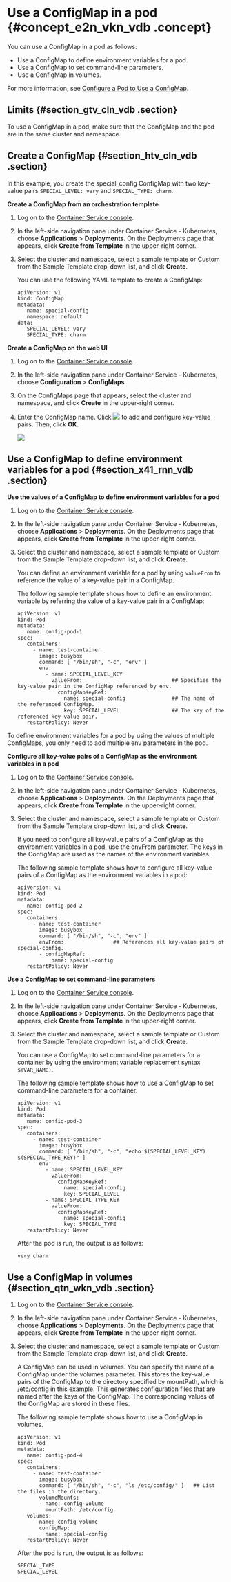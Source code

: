 # Use a ConfigMap in a pod {#concept_e2n_vkn_vdb .concept}

You can use a ConfigMap in a pod as follows:

-   Use a ConfigMap to define environment variables for a pod.
-   Use a ConfigMap to set command-line parameters.
-   Use a ConfigMap in volumes.

For more information, see [Configure a Pod to Use a ConfigMap](https://kubernetes.io/docs/tasks/configure-pod-container/configure-pod-configmap/).

## Limits {#section_gtv_cln_vdb .section}

To use a ConfigMap in a pod, make sure that the ConfigMap and the pod are in the same cluster and namespace.

## Create a ConfigMap {#section_htv_cln_vdb .section}

In this example, you create the special\_config ConfigMap with two key-value pairs `SPECIAL_LEVEL: very` and `SPECIAL_TYPE: charm`.

**Create a ConfigMap from an orchestration template**

1.  Log on to the [Container Service console](https://partners-intl.console.aliyun.com/#/cs).
2.  In the left-side navigation pane under Container Service - Kubernetes, choose **Applications** \> **Deployments**. On the Deployments page that appears, click **Create from Template** in the upper-right corner.
3.  Select the cluster and namespace, select a sample template or Custom from the Sample Template drop-down list, and click **Create**.

    You can use the following YAML template to create a ConfigMap:

    ```
    apiVersion: v1
    kind: ConfigMap
    metadata:
       name: special-config
       namespace: default
    data:
       SPECIAL_LEVEL: very
       SPECIAL_TYPE: charm
    ```


**Create a ConfigMap on the web UI**

1.  Log on to the [Container Service console](https://partners-intl.console.aliyun.com/#/cs).
2.  In the left-side navigation pane under Container Service - Kubernetes, choose **Configuration** \> **ConfigMaps**.
3.  On the ConfigMaps page that appears, select the cluster and namespace, and click **Create** in the upper-right corner.
4.  Enter the ConfigMap name. Click ![](http://static-aliyun-doc.oss-cn-hangzhou.aliyuncs.com/assets/img/16702/156903994740662_en-US.png) to add and configure key-value pairs. Then, click **OK**.

    ![](http://static-aliyun-doc.oss-cn-hangzhou.aliyuncs.com/assets/img/16702/156903994710753_en-US.png)


## Use a ConfigMap to define environment variables for a pod {#section_x41_rnn_vdb .section}

**Use the values of a ConfigMap to define environment variables for a pod**

1.  Log on to the [Container Service console](https://partners-intl.console.aliyun.com/#/cs).
2.  In the left-side navigation pane under Container Service - Kubernetes, choose **Applications** \> **Deployments**. On the Deployments page that appears, click **Create from Template** in the upper-right corner.
3.  Select the cluster and namespace, select a sample template or Custom from the Sample Template drop-down list, and click **Create**.

    You can define an environment variable for a pod by using `valueFrom` to reference the value of a key-value pair in a ConfigMap.

    The following sample template shows how to define an environment variable by referring the value of a key-value pair in a ConfigMap:

    ```
    apiVersion: v1
    kind: Pod
    metadata:
       name: config-pod-1
    spec:
       containers:
         - name: test-container
           image: busybox
           command: [ "/bin/sh", "-c", "env" ]
           env:
             - name: SPECIAL_LEVEL_KEY
               valueFrom:                             ## Specifies the key-value pair in the ConfigMap referenced by env.
                 configMapKeyRef:
                   name: special-config               ## The name of the referenced ConfigMap.
                   key: SPECIAL_LEVEL                 ## The key of the referenced key-value pair.
       restartPolicy: Never
    ```


To define environment variables for a pod by using the values of multiple ConfigMaps, you only need to add multiple env parameters in the pod.

**Configure all key-value pairs of a ConfigMap as the environment variables in a pod**

1.  Log on to the [Container Service console](https://partners-intl.console.aliyun.com/#/cs).
2.  In the left-side navigation pane under Container Service - Kubernetes, choose **Applications** \> **Deployments**. On the Deployments page that appears, click **Create from Template** in the upper-right corner.
3.  Select the cluster and namespace, select a sample template or Custom from the Sample Template drop-down list, and click **Create**.

    If you need to configure all key-value pairs of a ConfigMap as the environment variables in a pod, use the envFrom parameter. The keys in the ConfigMap are used as the names of the environment variables.

    The following sample template shows how to configure all key-value pairs of a ConfigMap as the environment variables in a pod:

    ```
    apiVersion: v1
    kind: Pod
    metadata:
       name: config-pod-2
    spec:
       containers:
         - name: test-container
           image: busybox
           command: [ "/bin/sh", "-c", "env" ]
           envFrom:                ## References all key-value pairs of special-config.
           - configMapRef:
               name: special-config
       restartPolicy: Never
    ```


**Use a ConfigMap to set command-line parameters**

1.  Log on to the [Container Service console](https://partners-intl.console.aliyun.com/#/cs).
2.  In the left-side navigation pane under Container Service - Kubernetes, choose **Applications** \> **Deployments**. On the Deployments page that appears, click **Create from Template** in the upper-right corner.
3.  Select the cluster and namespace, select a sample template or Custom from the Sample Template drop-down list, and click **Create**.

    You can use a ConfigMap to set command-line parameters for a container by using the environment variable replacement syntax `$(VAR_NAME)`.

    The following sample template shows how to use a ConfigMap to set command-line parameters for a container.

    ```
    apiVersion: v1
    kind: Pod
    metadata:
       name: config-pod-3
    spec:
       containers:
         - name: test-container
           image: busybox
           command: [ "/bin/sh", "-c", "echo $(SPECIAL_LEVEL_KEY) $(SPECIAL_TYPE_KEY)" ]
           env:
             - name: SPECIAL_LEVEL_KEY
               valueFrom:
                 configMapKeyRef:
                   name: special-config
                   key: SPECIAL_LEVEL
             - name: SPECIAL_TYPE_KEY
               valueFrom:
                 configMapKeyRef:
                   name: special-config
                   key: SPECIAL_TYPE
       restartPolicy: Never
    ```

    After the pod is run, the output is as follows:

    ```
    very charm
    ```


## Use a ConfigMap in volumes {#section_qtn_wkn_vdb .section}

1.  Log on to the [Container Service console](https://partners-intl.console.aliyun.com/#/cs).
2.  In the left-side navigation pane under Container Service - Kubernetes, choose **Applications** \> **Deployments**. On the Deployments page that appears, click **Create from Template** in the upper-right corner.
3.  Select the cluster and namespace, select a sample template or Custom from the Sample Template drop-down list, and click **Create**.

    A ConfigMap can be used in volumes. You can specify the name of a ConfigMap under the volumes parameter. This stores the key-value pairs of the ConfigMap to the directory specified by mountPath, which is /etc/config in this example. This generates configuration files that are named after the keys of the ConfigMap. The corresponding values of the ConfigMap are stored in these files.

    The following sample template shows how to use a ConfigMap in volumes.

    ```
    apiVersion: v1
    kind: Pod
    metadata:
       name: config-pod-4
    spec:
       containers:
         - name: test-container
           image: busybox
           command: [ "/bin/sh", "-c", "ls /etc/config/" ]   ## List the files in the directory.
           volumeMounts:
           - name: config-volume
             mountPath: /etc/config
       volumes:
         - name: config-volume
           configMap:
             name: special-config
       restartPolicy: Never
    ```

    After the pod is run, the output is as follows:

    ```
    SPECIAL_TYPE
    SPECIAL_LEVEL
    ```


